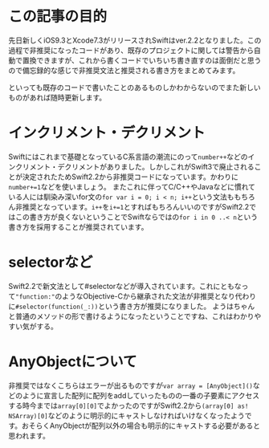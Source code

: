 <!--
title:   Swift2.2になって非推奨になった文法と推奨コードまとめ
tags:    Swift,Swift2.2,Xcode,iPhoneアプリ
id:      7e902867e5bcfde13666
private: false
-->
# この記事の目的
先日新しくiOS9.3とXcode7.3がリリースされSwiftはver.2.2となりました。この過程で非推奨になったコードがあり、既存のプロジェクトに関しては警告から自動で置換できますが、これから書くコードでいちいち書き直すのは面倒だと思うので備忘録的な感じで非推奨文法と推奨される書き方をまとめてみます。

といっても既存のコードで書いたことのあるものしかわからないのでまた新しいものがあれば随時更新します。

# インクリメント・デクリメント
Swiftにはこれまで基礎となっているC系言語の潮流にのって```number++```などのインクリメント・デクリメントがありました。しかしこれがSwift3で廃止されることが決定されたためSwift2.2から非推奨コードになっています。かわりに```number+=1```などを使いましょう。
またこれに伴ってC/C++やJavaなどに慣れている人には馴染み深いfor文の```for var i = 0; i < n; i++```という文法ももちろん非推奨となっています。```i++```を```i+=1```とすればもちろんいいのですがSwift2.2ではこの書き方が良くないということでSwiftならではの```for i in 0 ..< n```という書き方を採用することが推奨されています。

# selectorなど
Swift2.2で新文法として#selectorなどが導入されています。これにともなって```"function:"```のようなObjective-Cから継承された文法が非推奨となり代わりに```#selector(function(_:))```という書き方が推奨になりました。
ようはちゃんと普通のメソッドの形で書けるようになったということですね、これはわかりやすい気がする。

# AnyObjectについて
非推奨ではなくこちらはエラーが出るものですが```var array = [AnyObject]()```などのように宣言した配列に配列をaddしていったものの一番の子要素にアクセスする時今までは```array[0][0]```でよかったのですがSwift2.2から```(array[0] as! NSArray)[0]```などのように明示的にキャストしなければいけなくなったようです。おそらくAnyObjectが配列以外の場合も明示的にキャストする必要があると思われます。